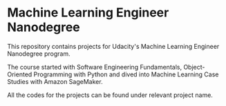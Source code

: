 # Machine Learning Engineer Nanodegree

This repository contains projects for Udacity's Machine Learning Engineer Nanodegree program.

The course started with Software Engineering Fundamentals, Object-Oriented Programming with Python and dived into 
 Machine Learning Case Studies with Amazon SageMaker.

All the codes for the projects can be found under relevant project name.

